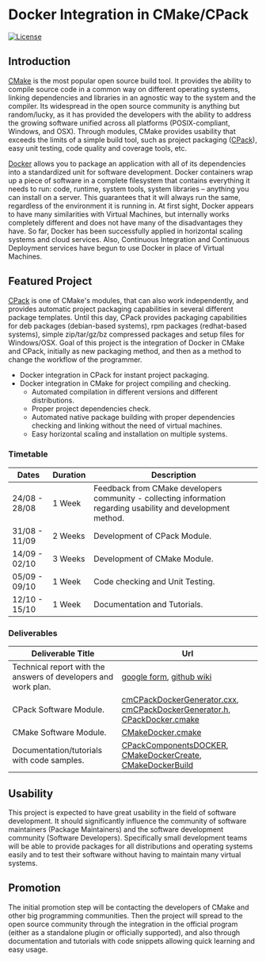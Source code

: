 # Docker Integration in CMake/CPack
[![License](http://img.shields.io/badge/License-BSD--3--Clause-blue.svg)](https://github.com/ellak-monades-aristeias/CMake-Docker/blob/cpack-docker/LICENSE.md)

## Introduction

[CMake](http://www.cmake.org/) is the most popular open source build tool. It provides the ability to compile source code in a common way on different operating systems, linking dependencies and libraries in an agnostic way to the system and the compiler. Its widespread in the open source community is anything but random/lucky, as it has provided the developers with the ability to address the growing software unified across all platforms (POSIX-compliant, Windows, and OSX). Through modules, CMake provides usability that exceeds the limits of a simple build tool, such as project packaging ([CPack](http://www.cmake.org/Wiki/CMake:Packaging_With_CPack)), easy unit testing, code quality and coverage tools, etc.

[Docker](https://www.docker.com/) allows you to package an application with all of its dependencies into a standardized unit for software development. Docker containers wrap up a piece of software in a complete filesystem that contains everything it needs to run: code, runtime, system tools, system libraries – anything you can install on a server. This guarantees that it will always run the same, regardless of the environment it is running in. At first sight, Docker appears to have many similarities with Virtual Machines, but internally works completely different and does not have many of the disadvantages they have. So far, Docker has been successfully applied in horizontal scaling systems and cloud services. Also, Continuous Integration and Continuous Deployment services have begun to use Docker in place of Virtual Machines.

## Featured Project

[CPack](http://www.cmake.org/Wiki/CMake:Packaging_With_CPack) is one of CMake's modules, that can also work independently, and provides automatic project packaging capabilities in several different package templates. Until this day, CPack provides packaging capabilities for deb packages (debian-based systems), rpm packages (redhat-based systems), simple zip/tar/gz/bz compressed packages and setup files for Windows/OSX. Goal of this project is the integration of Docker in CMake and CPack, initially as new packaging method, and then as a method to change the workflow of the programmer.

* Docker integration in CPack for instant project packaging.
* Docker integration in CMake for project compiling and checking.
	* Automated compilation in different versions and different distributions.
	* Proper project dependencies check.
	* Automated native package building with proper dependencies checking and linking without the need of virtual machines.
	* Easy horizontal scaling and installation on multiple systems.

### Timetable

| Dates     	| Duration | Description 																		                            |
|---------------|----------|----------------------------------------------------------------------------------------------------------------|
| 24/08 - 28/08 | 1 Week   | Feedback from CMake developers community - collecting information regarding usability and development method.  |
| 31/08 - 11/09 | 2 Weeks  | Development of CPack Module.																					|
| 14/09 - 02/10 | 3 Weeks  | Development of CMake Module.											 										|
| 05/09 - 09/10 | 1 Week   | Code checking and Unit Testing.																				| 
| 12/10 - 15/10 | 1 Week   | Documentation and Tutorials.																					| 

### Deliverables

| Deliverable Title 											| Url 						|
|---------------------------------------------------------------|---------------------------|
| Technical report with the answers of developers and work plan.| [google form](https://docs.google.com/forms/d/1zbpWB7Z7Qf7geovARlJWcFFZwVYub9BgpjvQGsdJK38/viewanalytics), [github wiki](https://github.com/ellak-monades-aristeias/CMake-Docker/wiki/Questionnaire-Results) |
| CPack Software Module.										| [cmCPackDockerGenerator.cxx](https://github.com/ellak-monades-aristeias/CMake-Docker/blob/cpack-docker/Source/CPack/cmCPackDockerGenerator.cxx), [cmCPackDockerGenerator.h](https://github.com/ellak-monades-aristeias/CMake-Docker/blob/cpack-docker/Source/CPack/cmCPackDockerGenerator.h), [CPackDocker.cmake](https://github.com/ellak-monades-aristeias/CMake-Docker/blob/cpack-docker/Modules/CPackDocker.cmake) |
| CMake Software Module.										| [CMakeDocker.cmake](https://github.com/ellak-monades-aristeias/CMake-Docker/blob/cpack-docker/Modules/CMakeDocker.cmake)|
| Documentation/tutorials with code samples.					| [CPackComponentsDOCKER](https://github.com/ellak-monades-aristeias/CMake-Docker/tree/cpack-docker/Tests/CPackComponentsDOCKER), [CMakeDockerCreate](https://github.com/ellak-monades-aristeias/CMake-Docker/tree/cpack-docker/Tests/CMakeDockerCreate), [CMakeDockerBuild](https://github.com/ellak-monades-aristeias/CMake-Docker/tree/cpack-docker/Tests/CMakeDockerBuild) |

## Usability

This project is expected to have great usability in the field of software development. It should significantly influence the community of software maintainers (Package Maintainers) and the software development community (Software Developers). Specifically small development teams will be able to provide packages for all distributions and operating systems easily and to test their software without having to maintain many virtual systems.

## Promotion

The initial promotion step will be contacting the developers of CMake and other big programming communities. Then the project will spread to the open source community through the integration in the official program (either as a standalone plugin or officially supported), and also through documentation and tutorials with code snippets allowing quick learning and easy usage.